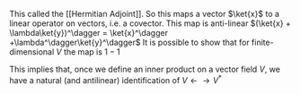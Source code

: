 This called the [[Hermitian Adjoint]]. So this maps a vector $\ket{x}$ to a linear operator on vectors, i.e. a covector. This map is anti-linear $(\ket{x} + \lambda\ket{y})^\dagger = \ket{x}^\dagger +\lambda^\dagger\ket{y}^\dagger$ 
It is possible to show that for finite-dimensional $V$ the map is $1-1$

This implies that, once we define an inner product on a vector field $V$, we have a natural (and antilinear) identification of $V\leftarrow \rightarrow V^*$